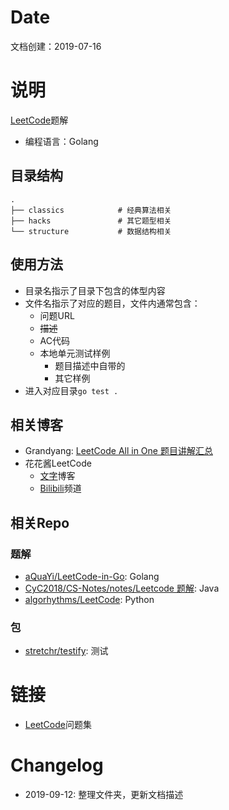 # Date
文档创建：2019-07-16

# 说明
[LeetCode](https://leetcode.com/problemset/algorithms/)题解
- 编程语言：Golang

## 目录结构
```
.
├── classics            # 经典算法相关
├── hacks               # 其它题型相关
└── structure           # 数据结构相关
```

## 使用方法
- 目录名指示了目录下包含的体型内容
- 文件名指示了对应的题目，文件内通常包含：
    - 问题URL
    - ~~描述~~
    - AC代码
    - 本地单元测试样例
        - 题目描述中自带的
        - 其它样例
- 进入对应目录`go test .`

## 相关博客
- Grandyang: [LeetCode All in One 题目讲解汇总](https://www.cnblogs.com/grandyang/p/4606334.html)
- 花花酱LeetCode
    - [文字](https://zxi.mytechroad.com/blog/)博客
    - [Bilibili](https://space.bilibili.com/9880352/channel/index)频道

## 相关Repo
### 题解
- [aQuaYi/LeetCode-in-Go](https://github.com/aQuaYi/LeetCode-in-Go): Golang
- [CyC2018/CS-Notes/notes/Leetcode 题解](https://github.com/CyC2018/CS-Notes/blob/master/notes/Leetcode%20%E9%A2%98%E8%A7%A3.md): Java
- [algorhythms/LeetCode](https://github.com/algorhythms/LeetCode): Python

### 包
- [stretchr/testify](https://github.com/stretchr/testify): 测试

# 链接
- [LeetCode](https://leetcode.com/problemset/algorithms/)问题集

# Changelog
- 2019-09-12: 整理文件夹，更新文档描述
